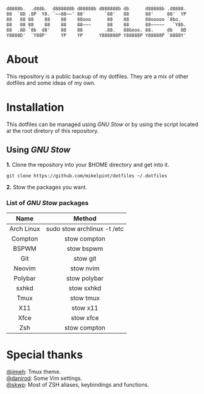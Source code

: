 ```
d8888b.  .d88b.  d888888b d88888b d888888b db      d88888b .d8888.
88  `8D .8P  Y8. `~~88~~' 88'       `88'   88      88'     88'  YP
88   88 88    88    88    88ooo      88    88      88ooooo `8bo.  
88   88 88    88    88    88~~~      88    88      88~~~~~   `Y8b.
88  .8D `8b  d8'    88    88        .88.   88booo. 88.     db   8D
Y8888D'  `Y88P'     YP    YP      Y888888P Y88888P Y88888P `8888Y'
```

# About

This repository is a public backup of my dotfiles.
They are a mix of other dotfiles and some ideas of my own.

# Installation

This dotfiles can be managed using *GNU Stow* or by using the script located at the root diretory of this repository.

## Using *GNU Stow*

**1.** Clone the repository into your $HOME directory and get into it.

```
git clone https://github.com/mikelpint/dotfiles ~/.dotfiles
```

**2.** Stow the packages you want.

### List of *GNU Stow* packages

|    Name    |            Method           |
|:----------:|:---------------------------:|
| Arch Linux | sudo stow archlinux -t /etc |
|  Compton   |         stow compton        |
|    BSPWM   |          stow bspwm         |
|     Git    |           stow git          |
|   Neovim   |          stow nvim          |
|   Polybar  |         stow polybar        |
|    sxhkd   |          stow sxhkd         |
|    Tmux    |          stow tmux          |
|     X11    |           stow x11          |
|    Xfce    |          stow xfce          |
|     Zsh    |         stow compton        |

# Special thanks

[@jimeh](https:/github.com/jimeh): Tmux theme.
<br>
[@danirod](https://github.com/danirod): Some Vim settings.
<br>
[@skwp](https://github.com/): Most of ZSH aliases, keybindings and functions.
